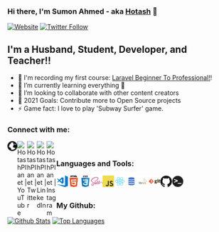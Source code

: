 ### Hi there, I'm Sumon Ahmed - aka [Hotash][website] 👋

[![Website](https://img.shields.io/website?label=hotashplanet.com&style=for-the-badge&url=https%3A%2F%2Fhotashplanet.com)](https://hotashplanet.com)
[![Twitter Follow](https://img.shields.io/twitter/follow/bdsumon4u?color=1DA1F2&logo=twitter&style=for-the-badge)](https://twitter.com/intent/follow?original_referer=https%3A%2F%2Fgithub.com%2Fbdsumon4u&screen_name=bdsumon4u)

## I'm a Husband, Student, Developer, and Teacher!!

- 🔭 I'm recording my first course: [Laravel Beginner To Professional!][course]!
- 🌱 I’m currently learning everything 🤣
- 👯 I’m looking to collaborate with other content creators
- 🥅 2021 Goals: Contribute more to Open Source projects
- ⚡ Game fact: I love to play 'Subway Surfer' game.

### Connect with me:

[<img align="left" alt="HotashPlanet | Website" width="22px" src="https://raw.githubusercontent.com/iconic/open-iconic/master/svg/globe.svg" />][website]
[<img align="left" alt="HotashPlanet | YouTube" width="22px" src="https://cdn.jsdelivr.net/npm/simple-icons@v3/icons/youtube.svg" />][youtube]
[<img align="left" alt="HotashPlanet | Twitter" width="22px" src="https://cdn.jsdelivr.net/npm/simple-icons@v3/icons/twitter.svg" />][twitter]
[<img align="left" alt="HotashPlanet | LinkedIn" width="22px" src="https://cdn.jsdelivr.net/npm/simple-icons@v3/icons/linkedin.svg" />][linkedin]
[<img align="left" alt="HotashPlanet | Instagram" width="22px" src="https://cdn.jsdelivr.net/npm/simple-icons@v3/icons/instagram.svg" />][instagram]

<br />

### Languages and Tools:

[<img align="left" alt="Visual Studio Code" width="26px" src="https://raw.githubusercontent.com/github/explore/80688e429a7d4ef2fca1e82350fe8e3517d3494d/topics/visual-studio-code/visual-studio-code.png" />][webdevplaylist]
[<img align="left" alt="HTML5" width="26px" src="https://raw.githubusercontent.com/github/explore/80688e429a7d4ef2fca1e82350fe8e3517d3494d/topics/html/html.png" />][webdevplaylist]
[<img align="left" alt="CSS3" width="26px" src="https://raw.githubusercontent.com/github/explore/80688e429a7d4ef2fca1e82350fe8e3517d3494d/topics/css/css.png" />][cssplaylist]
[<img align="left" alt="Sass" width="26px" src="https://raw.githubusercontent.com/github/explore/80688e429a7d4ef2fca1e82350fe8e3517d3494d/topics/sass/sass.png" />][cssplaylist]
[<img align="left" alt="JavaScript" width="26px" src="https://raw.githubusercontent.com/github/explore/80688e429a7d4ef2fca1e82350fe8e3517d3494d/topics/javascript/javascript.png" />][jsplaylist]
[<img align="left" alt="React" width="26px" src="https://raw.githubusercontent.com/github/explore/80688e429a7d4ef2fca1e82350fe8e3517d3494d/topics/react/react.png" />][reactplaylist]
[<img align="left" alt="SQL" width="26px" src="https://raw.githubusercontent.com/github/explore/80688e429a7d4ef2fca1e82350fe8e3517d3494d/topics/sql/sql.png" />][webdevplaylist]
[<img align="left" alt="MySQL" width="26px" src="https://raw.githubusercontent.com/github/explore/80688e429a7d4ef2fca1e82350fe8e3517d3494d/topics/mysql/mysql.png" />][webdevplaylist]
[<img align="left" alt="Git" width="26px" src="https://raw.githubusercontent.com/github/explore/80688e429a7d4ef2fca1e82350fe8e3517d3494d/topics/git/git.png" />][webdevplaylist]
[<img align="left" alt="GitHub" width="26px" src="https://raw.githubusercontent.com/github/explore/78df643247d429f6cc873026c0622819ad797942/topics/github/github.png" />][webdevplaylist]
[<img align="left" alt="Terminal" width="26px" src="https://raw.githubusercontent.com/github/explore/80688e429a7d4ef2fca1e82350fe8e3517d3494d/topics/terminal/terminal.png" />][webdevplaylist]

<br />
<br />

### My Github:

[![Github Stats](https://github-readme-stats.vercel.app/api?username=hotashplanet)](https://github.com/hotashplanet)
[![Top Languages](https://github-readme-stats.vercel.app/api/top-langs/?username=hotashplanet&layout=compact)](https://github.com/hotashplanet)


[website]: https://hotashplanet.com
[course]: http://hotashplanet.com
[twitter]: https://twitter.com/bdsumon4u
[youtube]: https://youtube.com/channel/UCSv5OFRQuup_-LRl8xLsKBg
[instagram]: https://instagram.com/bdsumon4u
[linkedin]: https://linkedin.com/in/bdsumon4u
[webdevplaylist]: https://youtube.com/channel/UCSv5OFRQuup_-LRl8xLsKBg
[jsplaylist]: https://youtube.com/channel/UCSv5OFRQuup_-LRl8xLsKBg
[cssplaylist]: https://youtube.com/channel/UCSv5OFRQuup_-LRl8xLsKBg
[reactplaylist]: https://youtube.com/channel/UCSv5OFRQuup_-LRl8xLsKBg
